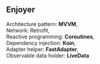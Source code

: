 ## Enjoyer
Architecture pattern: <strong>MVVM</strong>,<br>
Network: Retrofit,<br>
Reactive programming: <strong>Coroutines</strong>,<br>
Dependency injection: <strong>Koin</strong>,<br>
Adapter helper: <strong>FastAdapter</strong>,<br>
Observable data holder: <strong>LiveData</strong><br>
